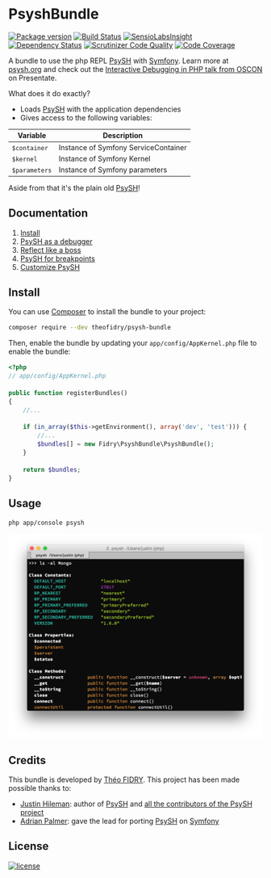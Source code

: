 # PsyshBundle

[![Package version](http://img.shields.io/packagist/v/theofidry/psysh.svg?style=flat-square)](https://packagist.org/packages/theofidry/psysh-bundle)
[![Build Status](https://img.shields.io/travis/theofidry/PsyshBundle.svg?branch=master&style=flat-square)](https://travis-ci.org/theofidry/PsyshBundle?branch=master)
[![SensioLabsInsight](https://img.shields.io/sensiolabs/i/0dd96e9b-18b9-47f8-8ae0-762afb740110.svg?style=flat-square)](https://insight.sensiolabs.com/projects/0dd96e9b-18b9-47f8-8ae0-762afb740110)
[![Dependency Status](https://www.versioneye.com/user/projects/55802dee386664002000013a/badge.svg?style=flat)](https://www.versioneye.com/user/projects/55802dee386664002000013a)
[![Scrutinizer Code Quality](https://img.shields.io/scrutinizer/g/theofidry/PsyshBundle.svg?style=flat-square)](https://scrutinizer-ci.com/g/theofidry/PsyshBundle/?branch=master)
[![Code Coverage](https://img.shields.io/scrutinizer/coverage/g/theofidry/PsyshBundle.svg?b=master&style=flat-square)](https://scrutinizer-ci.com/g/theofidry/PsyshBundle/?branch=master)

A bundle to use the php REPL [PsySH][1] with [Symfony][2]. Learn more at [psysh.org][1] and check out the [Interactive Debugging in PHP talk from OSCON](https://presentate.com/bobthecow/talks/php-for-pirates) on Presentate.

What does it do exactly?
* Loads [PsySH][1] with the application dependencies
* Gives access to the following variables:

| Variable              | Description                          |
|-----------------------|--------------------------------------|
| `$container`          | Instance of Symfony ServiceContainer |
| `$kernel`             | Instance of Symfony Kernel           |
| `$parameters`         | Instance of Symfony parameters       |

Aside from that it's the plain old [PsySH][1]!


## Documentation

1. [Install](#install)
1. [PsySH as a debugger](Resources/doc/debugger.md)
2. [Reflect like a boss](Resources/doc/reflect.md)
3. [PsySH for breakpoints](Resources/doc/breakpoint.md)
4. [Customize PsySH](Resources/doc/custom.md)


## Install

You can use [Composer](https://getcomposer.org/) to install the bundle to your project:

```bash
composer require --dev theofidry/psysh-bundle
```

Then, enable the bundle by updating your `app/config/AppKernel.php` file to enable the bundle:
```php
<?php
// app/config/AppKernel.php

public function registerBundles()
{
    //...

    if (in_array($this->getEnvironment(), array('dev', 'test'))) {
        //...
        $bundles[] = new Fidry\PsyshBundle\PsyshBundle();
    }

    return $bundles;
}
```

## Usage

```bash
php app/console psysh
```

![PsySH Shell](Resources/doc/images/shell.png)


## Credits

This bundle is developed by [Théo FIDRY](https://github.com/theofidry). This project has been made possible thanks to:

* [Justin Hileman](https://github.com/bobthecow): author of [PsySH][1] and [all the contributors of the PsySH project](https://github.com/bobthecow/psysh/graphs/contributors)
* [Adrian Palmer](https://github.com/navitronic): gave the lead for porting [PsySH][1] on [Symfony][2]


## License

[![license](https://img.shields.io/badge/license-MIT-red.svg?style=flat-square)](LICENSE)

[1]: http://psysh.org/
[2]: http://symfony.com/
